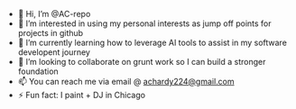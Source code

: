 - 👋 Hi, I’m @AC-repo
- 👀 I’m interested in using my personal interests as jump off points for projects in github 
- 🌱 I’m currently learning how to leverage AI tools to assist in my software developent journey
- 💞️ I’m looking to collaborate on grunt work so I can build a stronger foundation 
- 📫 You can reach me via email @ achardy224@gmail.com 
- ⚡ Fun fact: I paint + DJ in Chicago
<!---
AC-repo/AC-repo is a ✨ special ✨ repository because its `README.md` (this file) appears on your GitHub profile.
You can click the Preview link to take a look at your changes.
--->
